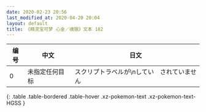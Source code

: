 ```yaml
---
date: 2020-02-23 20:56
last_modified_at: 2020-04-20 20:04
layout: default
title: 《精灵宝可梦 心金／魂银》文本 182
---
```

| 编号 | 中文 | 日文 |
| ---- | ---- | ---- |
| 0 | 未指定任何目标 | スクリプトラベルが\nしてい　されていません |
{: .table .table-bordered .table-hover .xz-pokemon-text .xz-pokemon-text-HGSS }